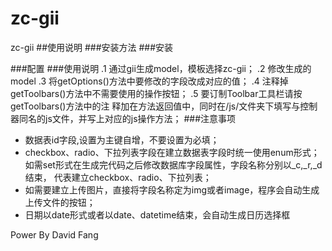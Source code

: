 # zc-gii
zc-gii
##使用说明
###安装方法
###安装

###配置
###使用说明
.1 通过gii生成model，模板选择zc-gii；
.2 修改生成的model
.3 将getOptions()方法中要修改的字段改成对应的值；
.4 注释掉getToolbars()方法中不需要使用的操作按钮；
.5 要订制Toolbar工具栏请按getToolbars()方法中的注
释加在方法返回值中，同时在/js/文件夹下填写与控制器同名的js文件，并写上对应的js操作方法；
###注意事项
* 数据表id字段,设置为主键自增，不要设置为必填；
* checkbox、radio、下拉列表字段在建立数据表字段时统一使用enum形式；
如需set形式在生成完代码之后修改数据库字段属性，字段名称分别以_c,_r,_d结束，
代表建立checkbox、radio、下拉列表；
* 如需要建立上传图片，直接将字段名称定为img或者image，程序会自动生成上传文件的按钮；
* 日期以date形式或者以date、datetime结束，会自动生成日历选择框

Power By David Fang


